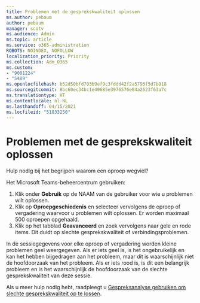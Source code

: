 ```yaml
---
title: Problemen met de gesprekskwaliteit oplossen
ms.author: pebaum
author: pebaum
manager: scotv
ms.audience: Admin
ms.topic: article
ms.service: o365-administration
ROBOTS: NOINDEX, NOFOLLOW
localization_priority: Priority
ms.collection: Adm_O365
ms.custom:
- "9001224"
- "5489"
ms.openlocfilehash: b52d50bfd703b9ef9c3fddd42f2a5793f5d7b918
ms.sourcegitcommit: 8bc60ec34bc1e40685e3976576e04a2623f63a7c
ms.translationtype: HT
ms.contentlocale: nl-NL
ms.lasthandoff: 04/15/2021
ms.locfileid: "51833250"
---
```

# <a name="troubleshoot-call-quality-problems"></a>Problemen met de gesprekskwaliteit oplossen

Hulp nodig bij het begrijpen waarom een oproep wegviel?

Het Microsoft Teams-beheercentrum gebruiken:

1. Klik onder **Gebruik** op de NAAM van de gebruiker voor wie u problemen wilt oplossen.
2. Klik op **Oproepgeschiedenis** en selecteer vervolgens de oproep of vergadering waarvoor u problemen wilt oplossen. Er worden maximaal 500 oproepen opgehaald.
3. Klik op het tabblad **Geavanceerd** en zoek vervolgens naar gele en rode items. Dit duidt op slechte gesprekskwaliteit of verbindingsproblemen.

In de sessiegegevens voor elke oproep of vergadering worden kleine problemen geel weergegeven. Als er iets geel is, is het ongebruikelijk en kan het hebben bijgedragen aan het probleem, maar dit is waarschijnlijk niet de hoofdoorzaak van het probleem. Als er iets rood is, is dit een belangrijk probleem en is het waarschijnlijk de hoofdoorzaak van de slechte gesprekskwaliteit van deze sessie.

Als u meer hulp nodig hebt, raadpleegt u [Gespreksanalyse gebruiken om slechte gesprekskwaliteit op te lossen](https://docs.microsoft.com/microsoftteams/use-call-analytics-to-troubleshoot-poor-call-quality#troubleshoot-call-quality-problems-using-call-analytics).
